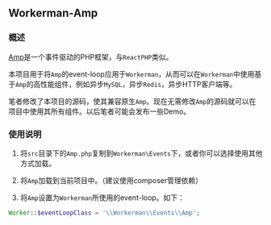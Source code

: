 ## Workerman-Amp

### 概述

[Amp](http://amphp.org/)是一个事件驱动的PHP框架，与`ReactPHP`类似。

本项目用于将`Amp`的event-loop应用于`Workerman`，从而可以在`Workerman`中使用基于`Amp`的高性能组件，例如异步`MySQL`，异步`Redis`，异步HTTP客户端等。

笔者修改了本项目的源码，使其兼容原生`Amp`。现在无需修改`Amp`的源码就可以在项目中使用其所有组件。以后笔者可能会发布一些Demo。

### 使用说明

1. 将`src`目录下的`Amp.php`复制到`Workerman\Events`下，或者你可以选择使用其他方式加载。

2. 将`Amp`加载到当前项目中。（建议使用composer管理依赖）

3. 将`Amp`设置为`Workerman`所使用的event-loop。如下：

```php
Worker::$eventLoopClass = '\\Workerman\\Events\\Amp';
```